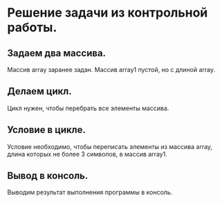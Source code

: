 # Решение задачи из контрольной работы.

## Задаем два массива.

Массив array заранее задан.
Массив array1 пустой, но с длиной array.

## Делаем цикл.

Цикл нужен, чтобы перебрать все элементы массива.

## Условие в цикле.

Условие необходимо, чтобы переписать элементы из массива array, длина которых не более 3 символов, в массив array1.

## Вывод в консоль.

Выводим результат выполнения программы в консоль.
